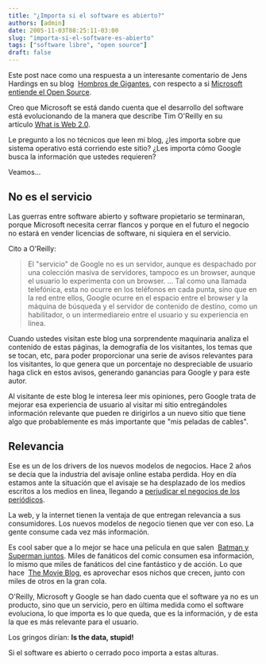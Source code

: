 ```yaml
---
title: "¿Importa si el software es abierto?"
authors: [admin]
date: 2005-11-03T08:25:11-03:00
slug: "importa-si-el-software-es-abierto"
tags: ["software libre", "open source"]
draft: false
---
```


Este post nace como una respuesta a un interesante comentario de Jens
Hardings en su blog 
[Hombros de Gigantes](https://web.archive.org/web/20080419065204/http://www.hardings.cl/blog/),
con respecto a si
[Microsoft entiende el Open Source](https://web.archive.org/web/20080419065204/http://www.hardings.cl/blog/2005/11/02/entiende-microsoft-el-open-source/).

Creo que Microsoft se está dando cuenta que el desarrollo del software
está evolucionando de la manera que describe Tim O\'Reilly en su
artículo [What is Web 2.0](https://web.archive.org/web/20080419065204/http://www.oreillynet.com/pub/a/oreilly/tim/news/2005/09/30/what-is-web-20.html).

Le pregunto a los no técnicos que leen mi blog, ¿les importa sobre que
sistema operativo está corriendo este sitio? ¿Les importa cómo Google
busca la información que ustedes requieren?

Veamos\...

## No es el servicio 

Las guerras entre software abierto y software propietario se terminaran,
porque Microsoft necesita cerrar flancos y porque en el futuro el
negocio no estará en vender licencias de software, ni siquiera en el
servicio.

Cito a O'Reilly:

> El "servicio" de Google no es un servidor, aunque es despachado por
> una colección masiva de servidores, tampoco es un browser, aunque el
> usuario lo experimenta con un browser. \... Tal como una llamada
> telefónica, esta no ocurre en los teléfonos en cada punta, sino que en
> la red entre ellos, Google ocurre en el espacio entre el browser y la
> máquina de búsqueda y el servidor de contenido de destino, como un
> habilitador, o un intermediareio entre el usuario y su experiencia en
> linea.

Cuando ustedes visitan este blog una sorprendente maquinaria analiza el
contenido de estas páginas, la demografía de los visitantes, los temas
que se tocan, etc, para poder proporcionar una serie de avisos
relevantes para los visitantes, lo que genera que un porcentaje no
despreciable de usuario haga click en estos avisos, generando ganancias
para Google y para este autor.

Al visitante de este blog le interesa leer mis opiniones, pero Google
trata de mejorar esa experiencia de usuario al visitar mi sitio
entregándoles información relevante que pueden re dirigirlos a un nuevo
sitio que tiene algo que probablemente es más importante que "mis
peladas de cables".

## Relevancia

Ese es un de los drivers de los nuevos modelos de negocios. Hace 2 años
se decía que la industria del avisaje online estaba perdida. Hoy en día
estamos ante la situación que el avisaje se ha desplazado de los medios
escritos a los medios en linea, llegando a 
[perjudicar el negocios de los periódicos](/blog/lnds/2005/11/01/la-internet-esta-matando-a-los-periodicos).

La web, y la internet tienen la ventaja de que entregan relevancia a sus
consumidores. Los nuevos modelos de negocio tienen que ver con eso. La
gente consume cada vez más información.

Es cool saber que a lo mejor se hace una película en que salen 
[Batman y Superman juntos](http://web.archive.org/web/20080419065204/http://www.themovieblog.com/archives/2005/04/superman_vs_batman_on_the_big_screen.html).
Miles de fanáticos del comic consumen esa información, lo mismo que
miles de fanáticos del cine fantástico y de acción. Lo que hace 
[The Movie Blog](http://web.archive.org/web/20080419065204/http://www.themovieblog.com/),
es aprovechar esos nichos que crecen, junto con miles de otros en la
gran cola.

O\'Reilly, Microsoft y Google se han dado cuenta que el software ya no
es un producto, sino que un servicio, pero en última medida como el
software evoluciona, lo que importa es lo que queda, que es la
información, y de esta la que es más relevante para el usuario.

Los gringos dirían: **Is the data, stupid!**

Si el software es abierto o cerrado poco importa a estas alturas.
